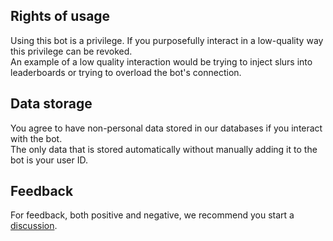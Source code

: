 ## Rights of usage
Using this bot is a privilege. If you purposefully interact in a low-quality way this privilege can be revoked.  
An example of a low quality interaction would be trying to inject slurs into leaderboards or trying to overload the bot's connection.

## Data storage
You agree to have non-personal data stored in our databases if you interact with the bot.  
The only data that is stored automatically without manually adding it to the bot is your user ID.

## Feedback
For feedback, both positive and negative, we recommend you start a [discussion](https://github.com/Glazelf/NinigiBot/discussions).
